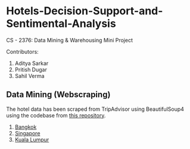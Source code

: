 # Hotels-Decision-Support-and-Sentimental-Analysis
CS - 2376: Data Mining &amp; Warehousing Mini Project

Contributors:
1. Aditya Sarkar
2. Pritish Dugar
3. Sahil Verma

## Data Mining (Webscraping)
The hotel data has been scraped from TripAdvisor using BeautifulSoup4 using the codebase from [this repository](https://github.com/Pro509/webscraper.git).

1. [Bangkok](https://www.tripadvisor.com/Hotels-g293916-Bangkok-Hotels.html)
2. [Singapore](https://www.tripadvisor.com/Hotels-g294265-Singapore-Hotels.html)
3. [Kuala Lumpur](https://www.tripadvisor.com/Hotels-g298570-Kuala_Lumpur_Wilayah_Persekutuan-Hotels.html)
